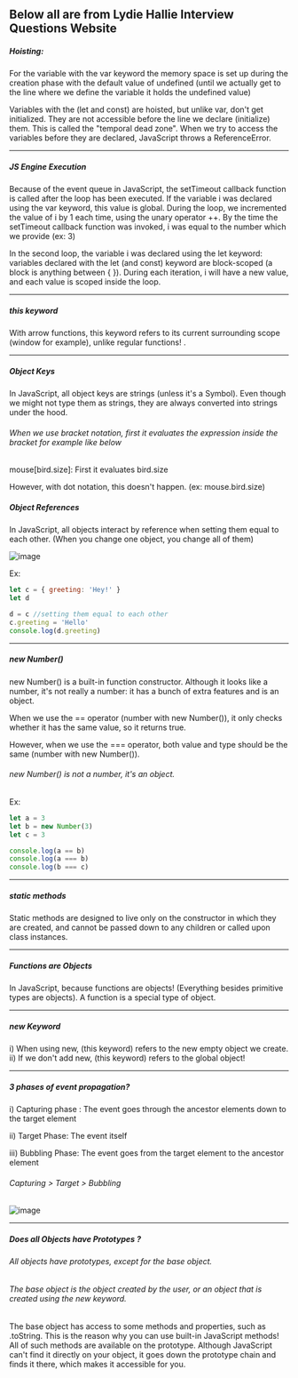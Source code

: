 ## Below all are from Lydie Hallie Interview Questions Website

##### Hoisting:

For the variable with the var keyword the memory space is set up during the creation phase with the default value of undefined (until we actually get to the line where we define the variable it holds the undefined value)

Variables with the (let and const) are hoisted, but unlike var, don't get initialized. They are not accessible before the line we declare (initialize) them. This is called the "temporal dead zone". When we try to access the variables before they are declared, JavaScript throws a ReferenceError.

---

##### JS Engine Execution

Because of the event queue in JavaScript, the setTimeout callback function is called after the loop has been executed. If the variable i was declared using the var keyword, this value is global. During the loop, we incremented the value of i by 1 each time, using the unary operator ++. By the time the setTimeout callback function was invoked, i was equal to the number which we provide (ex: 3)

In the second loop, the variable i was declared using the let keyword: variables declared with the let (and const) keyword are block-scoped (a block is anything between { }). During each iteration, i will have a new value, and each value is scoped inside the loop.

---

##### this keyword

With arrow functions, this keyword refers to its current surrounding scope (window for example), unlike regular functions! .

---

##### Object Keys

In JavaScript, all object keys are strings (unless it's a Symbol). Even though we might not type them as strings, they are always converted into strings under the hood.

###### When we use bracket notation, first it evaluates the expression inside the bracket for example like below

mouse[bird.size]: First it evaluates bird.size

However, with dot notation, this doesn't happen. (ex: mouse.bird.size)

##### Object References

In JavaScript, all objects interact by reference when setting them equal to each other. (When you change one object, you change all of them)

![image](https://user-images.githubusercontent.com/42731246/181526317-6efcb118-418a-4984-a7fc-64da4edc64d9.png)

Ex:

```js
let c = { greeting: 'Hey!' }
let d

d = c //setting them equal to each other
c.greeting = 'Hello'
console.log(d.greeting)
```

---

##### new Number()

new Number() is a built-in function constructor. Although it looks like a number, it's not really a number: it has a bunch of extra features and is an object.

When we use the == operator (number with new Number()), it only checks whether it has the same value, so it returns true.

However, when we use the === operator, both value and type should be the same (number with new Number()).

###### new Number() is not a number, it's an object.

Ex:

```js
let a = 3
let b = new Number(3)
let c = 3

console.log(a == b)
console.log(a === b)
console.log(b === c)
```

---

##### static methods

Static methods are designed to live only on the constructor in which they are created, and cannot be passed down to any children or called upon class instances.

---

##### Functions are Objects

In JavaScript, because functions are objects! (Everything besides primitive types are objects). A function is a special type of object.

---

##### new Keyword

i) When using new, (this keyword) refers to the new empty object we create.
ii) If we don't add new, (this keyword) refers to the global object!

---

##### 3 phases of event propagation?

i) Capturing phase : The event goes through the ancestor elements down to the target element

ii) Target Phase: The event itself

iii) Bubbling Phase: The event goes from the target element to the ancestor element

###### Capturing > Target > Bubbling

![image](https://user-images.githubusercontent.com/42731246/181568084-138ffa36-93fb-4a16-bf3f-e85bef599c4a.png)

---

##### Does all Objects have Prototypes ?

###### All objects have prototypes, except for the base object.

###### The base object is the object created by the user, or an object that is created using the new keyword.

The base object has access to some methods and properties, such as .toString. This is the reason why you can use built-in JavaScript methods! All of such methods are available on the prototype. Although JavaScript can't find it directly on your object, it goes down the prototype chain and finds it there, which makes it accessible for you.

